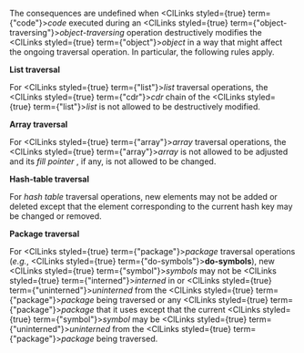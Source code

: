 



The consequences are undefined when <ClLinks styled={true} term={"code"}><i>code</i></ClLinks> executed during an <ClLinks styled={true} term={"object-traversing"}><i>object-traversing</i></ClLinks> operation destructively modifies the <ClLinks styled={true} term={"object"}><i>object</i></ClLinks> in a way that might affect the ongoing traversal operation. In particular, the following rules apply. 



**List traversal** 



For <ClLinks styled={true} term={"list"}><i>list</i></ClLinks> traversal operations, the <ClLinks styled={true} term={"cdr"}><i>cdr</i></ClLinks> chain of the <ClLinks styled={true} term={"list"}><i>list</i></ClLinks> is not allowed to be destructively modified. 



**Array traversal** 



For <ClLinks styled={true} term={"array"}><i>array</i></ClLinks> traversal operations, the <ClLinks styled={true} term={"array"}><i>array</i></ClLinks> is not allowed to be adjusted and its *fill pointer* , if any, is not allowed to be changed. 



**Hash-table traversal** 



For *hash table* traversal operations, new elements may not be added or deleted except that the element corresponding to the current hash key may be changed or removed. 



**Package traversal** 



For <ClLinks styled={true} term={"package"}><i>package</i></ClLinks> traversal operations (*e.g.*, <ClLinks styled={true} term={"do-symbols"}><b>do-symbols</b></ClLinks>), new <ClLinks styled={true} term={"symbol"}><i>symbols</i></ClLinks> may not be <ClLinks styled={true} term={"interned"}><i>interned</i></ClLinks> in or <ClLinks styled={true} term={"uninterned"}><i>uninterned</i></ClLinks> from the <ClLinks styled={true} term={"package"}><i>package</i></ClLinks> being traversed or any <ClLinks styled={true} term={"package"}><i>package</i></ClLinks> that it uses except that the current <ClLinks styled={true} term={"symbol"}><i>symbol</i></ClLinks> may be <ClLinks styled={true} term={"uninterned"}><i>uninterned</i></ClLinks> from the <ClLinks styled={true} term={"package"}><i>package</i></ClLinks> being traversed.  







